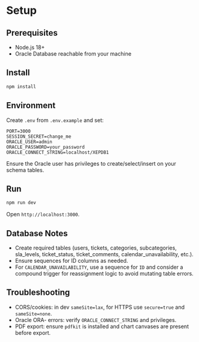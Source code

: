 # Setup

## Prerequisites
- Node.js 18+
- Oracle Database reachable from your machine

## Install
```bash
npm install
```

## Environment
Create `.env` from `.env.example` and set:
```
PORT=3000
SESSION_SECRET=change_me
ORACLE_USER=admin
ORACLE_PASSWORD=your_password
ORACLE_CONNECT_STRING=localhost/XEPDB1
```

Ensure the Oracle user has privileges to create/select/insert on your schema tables.

## Run
```bash
npm run dev
```
Open `http://localhost:3000`.

## Database Notes
- Create required tables (users, tickets, categories, subcategories, sla_levels, ticket_status, ticket_comments, calendar_unavailability, etc.).
- Ensure sequences for ID columns as needed.
- For `CALENDAR_UNAVAILABILITY`, use a sequence for `ID` and consider a compound trigger for reassignment logic to avoid mutating table errors.

## Troubleshooting
- CORS/cookies: in dev `sameSite=lax`, for HTTPS use `secure=true` and `sameSite=none`.
- Oracle ORA- errors: verify `ORACLE_CONNECT_STRING` and privileges.
- PDF export: ensure `pdfkit` is installed and chart canvases are present before export. 